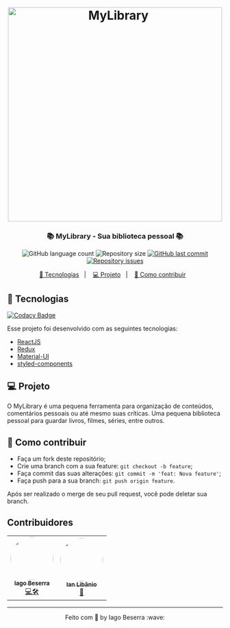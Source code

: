 <h1 align="center">
    <img alt="MyLibrary" title="Logo" src="https://i.imgur.com/u83YSHK.png" width="500px" />
</h1>

<h3 align="center">
   📚 MyLibrary - Sua biblioteca pessoal 📚
</h3>

<p align="center">
  <img alt="GitHub language count" src="https://img.shields.io/github/languages/count/iag0bezz/MyLibrary?style=for-the-badge">

  <img alt="Repository size" src="https://img.shields.io/github/repo-size/iag0bezz/MyLibrary?style=for-the-badge">
  
  <a href="https://github.com/iag0bezz/MyLibrary/commits/master">
    <img alt="GitHub last commit" src="https://img.shields.io/github/last-commit/iag0bezz/MyLibrary?style=for-the-badge">
  </a>

  <a href="https://github.com/iag0bezz/MyLibrary/issues">
    <img alt="Repository issues" src="https://img.shields.io/github/issues/iag0bezz/MyLibrary?style=for-the-badge">
  </a>
</p>

<p align="center">
  <a href="#-tecnologias">🚀 Tecnologias</a>&nbsp;&nbsp;&nbsp;|&nbsp;&nbsp;&nbsp;
  <a href="#-projeto">💻 Projeto</a>&nbsp;&nbsp;&nbsp;|&nbsp;&nbsp;&nbsp;
  <a href="#-como-contribuir">🤔 Como contribuir</a>&nbsp;&nbsp;&nbsp;

<br>

## 🚀 Tecnologias

[![Codacy Badge](https://api.codacy.com/project/badge/Grade/40c72adef88b436db7d9bd5a393beef7)](https://app.codacy.com/gh/iag0bezz/MyLibrary?utm_source=github.com&utm_medium=referral&utm_content=iag0bezz/MyLibrary&utm_campaign=Badge_Grade_Settings)

Esse projeto foi desenvolvido com as seguintes tecnologias:

- [ReactJS](https://reactjs.org)
- [Redux](https://redux.js.org/)
- [Material-UI](https://material-ui.com/pt/)
- [styled-components](https://styled-components.com/)    

## 💻 Projeto

O MyLibrary é uma pequena ferramenta para organização de conteúdos, comentários pessoais ou até mesmo suas críticas. Uma pequena biblioteca pessoal para guardar livros, filmes, séries, entre outros.

## 🤔 Como contribuir

- Faça um fork deste repositório;
- Crie uma branch com a sua feature: `git checkout -b feature`;
- Faça commit das suas alterações: `git commit -m 'feat: Nova feature'`;
- Faça push para a sua branch: `git push origin feature`.

Após ser realizado o merge de seu pull request, você pode deletar sua branch.

## Contribuidores

<table>
  <tr>
    <td align="center"><a href="https://github.com/iag0bezz"><img style="border-radius: 50%;" src="https://github.com/iag0bezz.png?size=100" width="100px;" alt=""/><br /><sub><b>Iago Beserra</b></sub></a><br /><a href="https://github.com/iag0bezz" title="GitHub">💻🛠️</a></td>
    <td align="center"><a href="https://github.com/ianlibanio"><img style="border-radius: 50%;" src="https://github.com/ianlibanio.png?size=100" width="100px;" alt=""/><br /><sub><b>Ian Libânio</b></sub></a><br /><a href="https://github.com/ianlibanio" title="GitHub">📰</a></td>
  </tr>
</table>
 
---

<p align="center">
    Feito com 🖤 by Iago Beserra :wave:
</p>
